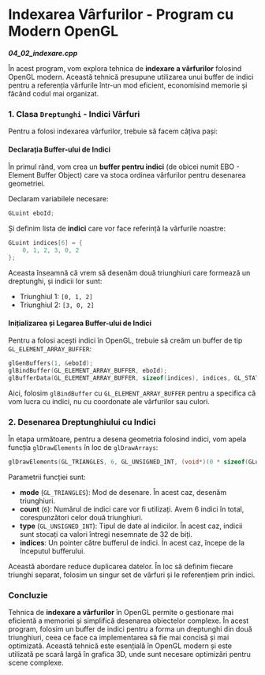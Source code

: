 # Indexarea Vârfurilor - Program cu Modern OpenGL

_**04_02_indexare.cpp**_

În acest program, vom explora tehnica de **indexare a vârfurilor** folosind OpenGL modern. Această tehnică presupune utilizarea unui buffer de indici pentru a referenția vârfurile într-un mod eficient, economisind memorie și făcând codul mai organizat.

### 1. Clasa `Dreptunghi` - Indici Vârfuri

Pentru a folosi indexarea vârfurilor, trebuie să facem câțiva pași:

#### Declarația Buffer-ului de Indici

În primul rând, vom crea un **buffer pentru indici** (de obicei numit EBO - Element Buffer Object) care va stoca ordinea vârfurilor pentru desenarea geometriei.

Declaram variabilele necesare:
```cpp
GLuint eboId;
```

Și definim lista de **indici** care vor face referință la vârfurile noastre:
```cpp
GLuint indices[6] = {
    0, 1, 2, 3, 0, 2
};
```

Aceasta înseamnă că vrem să desenăm două triunghiuri care formează un dreptunghi, și indicii lor sunt:
- Triunghiul 1: `[0, 1, 2]`
- Triunghiul 2: `[3, 0, 2]`

#### Inițializarea și Legarea Buffer-ului de Indici

Pentru a folosi acești indici în OpenGL, trebuie să creăm un buffer de tip `GL_ELEMENT_ARRAY_BUFFER`:
```cpp
glGenBuffers(1, &eboId);
glBindBuffer(GL_ELEMENT_ARRAY_BUFFER, eboId);
glBufferData(GL_ELEMENT_ARRAY_BUFFER, sizeof(indices), indices, GL_STATIC_DRAW);
```

Aici, folosim `glBindBuffer` cu `GL_ELEMENT_ARRAY_BUFFER` pentru a specifica că vom lucra cu indici, nu cu coordonate ale vârfurilor sau culori.

### 2. Desenarea Dreptunghiului cu Indici

În etapa următoare, pentru a desena geometria folosind indici, vom apela funcția `glDrawElements` în loc de `glDrawArrays`:

```cpp
glDrawElements(GL_TRIANGLES, 6, GL_UNSIGNED_INT, (void*)(0 * sizeof(GLuint)));
```

Parametrii funcției sunt:
- **mode** (`GL_TRIANGLES`): Mod de desenare. În acest caz, desenăm triunghiuri.
- **count** (`6`): Numărul de indici care vor fi utilizați. Avem 6 indici în total, corespunzători celor două triunghiuri.
- **type** (`GL_UNSIGNED_INT`): Tipul de date al indicilor. În acest caz, indicii sunt stocați ca valori întregi nesemnate de 32 de biți.
- **indices**: Un pointer către bufferul de indici. În acest caz, începe de la începutul bufferului.

Această abordare reduce duplicarea datelor. În loc să definim fiecare triunghi separat, folosim un singur set de vârfuri și le referențiem prin indici.

### Concluzie

Tehnica de **indexare a vârfurilor** în OpenGL permite o gestionare mai eficientă a memoriei și simplifică desenarea obiectelor complexe. În acest program, folosim un buffer de indici pentru a forma un dreptunghi din două triunghiuri, ceea ce face ca implementarea să fie mai concisă și mai optimizată. Această tehnică este esențială în OpenGL modern și este utilizată pe scară largă în grafica 3D, unde sunt necesare optimizări pentru scene complexe.